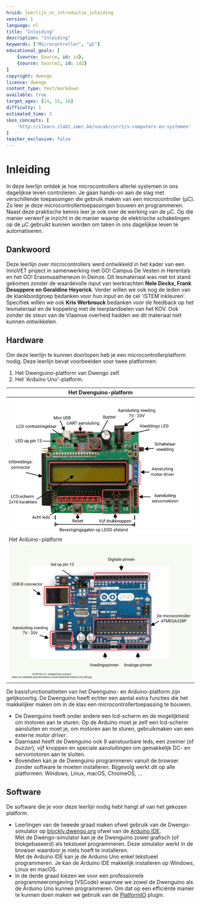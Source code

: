 ```yaml
---
hruid: leerlijn_uc_introductie_inleiding
version: 1
language: nl
title: "Inleiding"
description: "Inleiding"
keywords: ["Microcontroller", "µC"]
educational_goals: [
    {source: Source, id: id}, 
    {source: Source2, id: id2}
]
copyright: dwengo
licence: dwengo
content_type: text/markdown
available: true
target_ages: [14, 15, 16]
difficulty: 1
estimated_time: 3
skos_concepts: [
    'http://ilearn.ilabt.imec.be/vocab/curr1/s-computers-en-systemen'
]
teacher_exclusive: false
---
```


# Inleiding

In deze leerlijn ontdek je hoe microcontrollers allerlei systemen in ons dagelijkse leven controleren. Je gaan hands-on aan de slag met verschillende toepassingen die gebruik maken van een microcontroller (µC). Zo leer je deze microcontrollertoepassingen bouwen en programmeren. Naast deze praktische kennis leer je ook over de werking van de µC. Op die manier verwerf je inzicht in de manier waarop de elektrische schakelingen op de µC gebruikt kunnen worden om taken in ons dagelijkse leven te automatiseren.

## Dankwoord

Deze leerlijn over microcontrollers werd ontwikkeld in het kader van een InnoVET project in samenwerking met GO! Campus De Vesten in Herentals en het GO! Erasmusatheneum in Deinze. Dit lesmateriaal was niet tot stand gekomen zonder de waardevolle input van leerkrachten **Nele Deckx, Frank Desoppere en Geraldine Heyerick**. Verder willen we ook nog de leden van de klankbordgroep bedanken voor hun input en de cel 'iSTEM inkleuren'. Specifiek willen we ook **Kris Werbrouck** bedanken voor de feedback op het lesmateriaal en de koppeling met de leerplandoelen van het KOV. Ook zonder de steun van de Vlaamse overheid hadden we dit materiaal niet kunnen ontwikkelen.

## Hardware
Om deze leerlijn te kunnen doorlopen heb je een microcontrollerplatform nodig. Deze leerlijn bevat voorbeelden voor twee platformen:

1. Het Dwenguino-platform van Dwengo zelf.
2. Het 'Arduino Uno'-platform.

| Het Dwenguino-platform  |
| - |
| ![Het Dwenguino-platform](img/dwenguino_labeled_nl_650x478.png "Het Dwenguino-platform") | 
| Het Arduino-platform | 
| ![Het Arduino-platform](img/Arduino_Uno_labels.png "Het Arduino-platform") |


De basisfunctionaliteiten van het Dwenguino- en Arduino-platform zijn gelijksoortig. De Dwenguino heeft echter een aantal extra functies die het makkelijker maken om in de klas een microcontrollertoepassing te bouwen. 
- De Dwenguino heeft onder andere een lcd-scherm en de mogelijkheid om motoren aan te sturen. Op de Arduino moet je zelf een lcd-scherm aansluiten en moet je, om motoren aan te sturen, gebruikmaken van een externe *motor driver*.
- Daarnaast heeft de Dwenguino ook 9 aanstuurbare leds, een zoemer (of *buzzer*), vijf knoppen en speciale aansluitingen om gemakkelijk DC- en servomotoren aan te sluiten.
- Bovendien kan je de Dwenguino programmeren vanuit de browser zonder software te moeten installeren. Bijgevolg werkt dit op alle platformen: Windows, Linux, macOS, ChromeOS, ...

## Software
De software die je voor deze leerlijn nodig hebt hangt af van het gekozen platform.<br>
- Leerlingen van de tweede graad maken ofwel gebruik van de Dwengo-simulator op [blockly.dwengo.org](https://blockly.dwengo.org) ofwel van de [Arduino IDE](https://www.arduino.cc/en/software).<br>
Met de Dwengo-simulator kan je de Dwenguino zowel grafisch (of blokgebaseerd) als tekstueel programmeren. Deze simulator werkt in de browser waardoor je niets hoeft te installeren.<br>
Met de Arduino IDE kan je de Arduino Uno enkel tekstueel programmeren. Je kan de Arduino IDE makkelijk installeren op Windows, Linux en macOS.<br>
- In de derde graad kiezen we voor een professionele programmeeromgeving (VSCode) waarmee we zowel de Dwenguino als de Arduino Uno kunnen programmeren. Om dat op een efficiënte manier te kunnen doen maken we gebruik van de [PlatformIO](https://platformio.org/) plugin.
